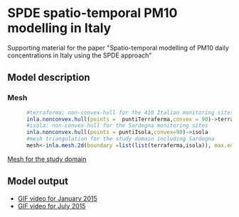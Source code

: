 # SPDE spatio-temporal PM10 modelling  in Italy

Supporting material for the paper "Spatio-temporal modelling of PM10 daily concentrations in Italy using the SPDE approach"


## Model description

### Mesh

```r
      #terraferma: non-convex-hull for the 410 Italian monitoring sites, excluding Sardinia
      inla.nonconvex.hull(points =  puntiTerraferma,convex = 90)->terraferma
      #isola: non-convex-hull for the Sardegna monitoring sites
      inla.nonconvex.hull(points = puntiIsola,convex=90)->isola 
      #mesh triangulation for the study domain including Sardegna
      mesh<-inla.mesh.2d(boundary =list(list(terraferma,isola)), max.edge = c(30,150),cutoff=5,offset=c(10),min.angle = 25)
```

[Mesh for the study domain](./docs/mesh.md)

## Model output

* [GIF video for January 2015](./docs/video_january2015.md)
* [GIF video for July 2015](./docs/video_july2015.md)
